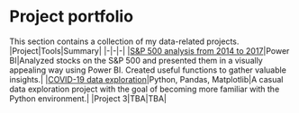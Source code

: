 # Project portfolio
This section contains a collection of my data-related projects.
|Project|Tools|Summary|
|-|-|-|
|[S&P 500 analysis from 2014 to 2017](https://github.com/max-montin/SP500)|Power BI|Analyzed stocks on the S&P 500 and presented them in a visually appealing way using Power BI. Created useful functions to gather valuable insights.|
|[COVID-19 data exploration](https://github.com/max-montin/COVID-19)|Python, Pandas, Matplotlib|A casual data exploration project with the goal of becoming more familiar with the Python environment.|
|Project 3|TBA|TBA|
